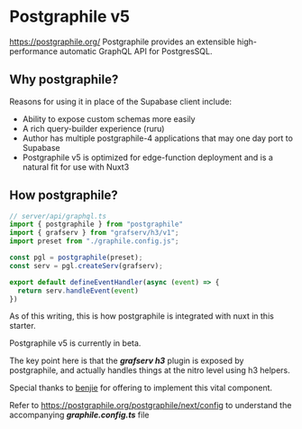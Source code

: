 # Postgraphile v5
https://postgraphile.org/
Postgraphile provides an extensible high-performance automatic GraphQL API for PostgresSQL.
## Why postgraphile?
Reasons for using it in place of the Supabase client include:
- Ability to expose custom schemas more easily
- A rich query-builder experience (ruru)
- Author has multiple postgraphile-4 applications that may one day port to Supabase
- Postgraphile v5 is optimized for edge-function deployment and is a natural fit for use with Nuxt3
## How postgraphile?
``` ts
// server/api/graphql.ts
import { postgraphile } from "postgraphile"
import { grafserv } from "grafserv/h3/v1";
import preset from "./graphile.config.js";  

const pgl = postgraphile(preset);
const serv = pgl.createServ(grafserv);

export default defineEventHandler(async (event) => {
  return serv.handleEvent(event)  
})
```
As of this writing, this is how postgraphile is integrated with nuxt in this starter.

Postgraphile v5 is currently in beta.  

The key point here is that the ***grafserv h3*** plugin is exposed by postgraphile, and actually handles things at the nitro level using h3 helpers.  

Special thanks to [benjie](https://github.com/benjie/) for offering to implement this vital component.

Refer to https://postgraphile.org/postgraphile/next/config to understand the accompanying ***graphile.config.ts*** file